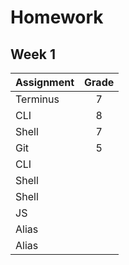 # Homework
## Week 1 

| Assignment | Grade |
|------------|:-----:| 
|Terminus | 7 |
|CLI | 8 |
|Shell | 7 |  
|Git | 5 |    
| CLI |  |
| Shell |  |
| Shell  |  | 
| JS  |  |     
| Alias |  | 
| Alias |  |
